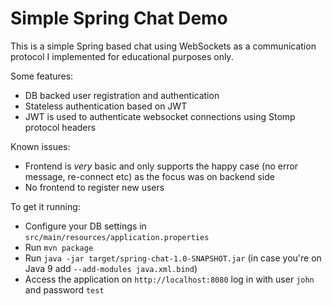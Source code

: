 # Simple Spring Chat Demo

This is a simple Spring based chat using WebSockets as a communication protocol I implemented for educational purposes only. 

Some features: 

- DB backed user registration and authentication
- Stateless authentication based on JWT
- JWT is used to authenticate websocket connections using Stomp protocol headers

Known issues: 

- Frontend is *very* basic and only supports the happy case (no error message, re-connect etc) as the focus was on backend side
- No frontend to register new users

To get it running:

* Configure your DB settings in `src/main/resources/application.properties`
* Run `mvn package`
* Run `java -jar target/spring-chat-1.0-SNAPSHOT.jar` (in case you're on Java 9 add `--add-modules java.xml.bind`)
* Access the application on `http://localhost:8080` log in with user `john` and password `test`
